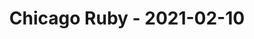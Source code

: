 ---
layout: post
title: Chicago Ruby - 2021-02-10
datetime: 2021-02-10 19:00:00.000000000 -05:00
name: Chicago Ruby
external_url: https://www.meetup.com/ChicagoRuby/events/xlfgcryccdbnb/
online_event: false
year_month: 2021-02
---